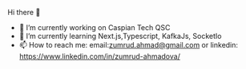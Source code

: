 
Hi there 👋

- 🔭 I’m currently working on Caspian Tech QSC
- 🌱 I’m currently learning Next.js,Typescript, KafkaJs, SocketIo
- 📫 How to reach me: email:zumrud.ahmad@gmail.com or linkedin: https://www.linkedin.com/in/zumrud-ahmadova/
